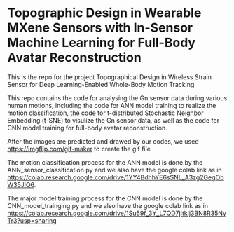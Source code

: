 # Topographic Design in Wearable MXene Sensors with In-Sensor Machine Learning for Full-Body Avatar Reconstruction
This is the repo for the project Topographical Design in Wireless Strain Sensor for Deep Learning-Enabled Whole-Body Motion Tracking

This repo contains the code for analysing the Gn sensor data during various human motions, including the code for ANN model training to realize the motion classification,  the code for t-distributed Stochastic Neighbor Embedding (t-SNE) to visulize the Gn sensor data, as well as the code for CNN model training for full-body avatar reconstruction.


After the images are predicted and drawed by our codes, we used https://imgflip.com/gif-maker to create the gif file

The motion classification process for the ANN model is done by the ANN_sensor_classification.py and we also have the google colab link as in https://colab.research.google.com/drive/1YY4BdhhYE6sSNL_A3zg2GegObW35JlQ6. 

The major model training process for the CNN model is done by the CNN_model_trainging.py and we also have the google colab link as in https://colab.research.google.com/drive/1Su69f_3Y_L7QD7jItklj3BN8R35NyTr3?usp=sharing


